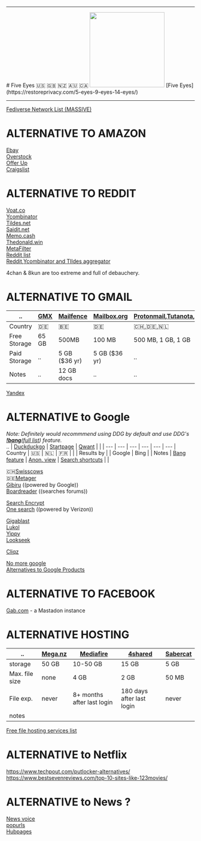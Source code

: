 
<hr>
# Five Eyes  🇺🇸 🇬🇧 🇳🇿 🇦🇺 🇨🇦 
<img src="https://external-content.duckduckgo.com/iu/?u=https%3A%2F%2Fwww.liveenhanced.com%2Fwp-content%2Fuploads%2F2019%2F09%2FFive-eyes-alliance-spying.jpg&f=1&nofb=1" height=200>
[Five Eyes](https://restoreprivacy.com/5-eyes-9-eyes-14-eyes/)  

<hr>

[Fediverse Network List (MASSIVE)](https://fediverse.network/mastodon)  

# ALTERNATIVE TO AMAZON
[Ebay](https://ebay.com)  
[Overstock](https://overstock.com)  
[Offer Up](https://offerup.com)  
[Craigslist](https://craigslist.org)  

# ALTERNATIVE TO REDDIT
[Voat.co](https://voat.co/)  
[Ycombinator](https://news.ycombinator.com/)  
[Tildes.net](https://tildes.net/)  
[Saidit.net](https://saidit.net/)  
[Memo.cash](https://memo.cash/)  
[Thedonald.win](https://thedonald.win)  
[MetaFilter](https://www.metafilter.com/)  
[Reddit list](https://www.reddit.com/r/RedditAlternatives/comments/fas4on/list_of_active_reddit_alternatives_50/)  
[Reddit,Ycombinator and TIldes aggregator](https://news.t0.vc/)

4chan & 8kun are too extreme and full of debauchery.

# ALTERNATIVE TO GMAIL
.. | [GMX](https://gmx.com) | [Mailfence](https://mailfence.com) | [Mailbox.org](https://mailbox.org) | [Protonmail](https://protonmail.com),[Tutanota](https://tutanota.com),[Msgsafe.io](https://msgsafe.io) | [Disroot](https://disroot.org)
--- | --- | --- | --- | --- | ---
Country | 🇩🇪 | 🇧🇪 | 🇩🇪 | 🇨🇭,🇩🇪,🇳🇱 | 🇳🇱
Free Storage | 65 GB | 500MB  | 100 MB | 500 MB, 1 GB, 1 GB | 1GB
Paid Storage  | .. | 5 GB ($36 yr) | 5 GB ($36 yr) |  .. | ..
 Notes | .. | 12 GB docs | .. | ..  | 50 MB attachments

[Yandex](https://yandex.com)   


# ALTERNATIVE to Google     
*Note: Definitely would recommmend using DDG by default and use DDG's [**!bang**](https://duckduckgo.com/bang)([full list](https://duckduckgo.com/bang_lite.html)) feature.*  
  .. | [Duckduckgo](https://duckduckgo.com) | [Startpage](https://startpage.com) | [Qwant](https://qwant.com) |  |  |
  --- | --- | --- | --- | --- | --- |
 Country | 🇺🇸 | 🇳🇱 | 🇫🇷 |  |  |
 Results by |  | Google | Bing |  |
 Notes | [Bang feature](https://duckduckgo.com/bang) | [Anon. view](https://www.startpage.com/en/search/proxy-help.html) | [Search shortcuts](https://help.qwant.com/help/qwant-search/searching/how-use-qwick/#help_details) |  |

🇨🇭[Swisscows](https://swisscows.com)  
🇩🇪[Metager](https://metager.org)  
[Gibiru](https://gibiru.com/)  ((powered by Google))  
[Boardreader](https://boardreader.com/) ((searches forums))  

[Search Encrypt](https://www.searchencrypt.com/)  
[One search](https://www.onesearch.com/)  ((powered by Verizon))  

[Gigablast](https://www.gigablast.com)  
[Lukol](https://www.lukol.com)  
[Yippy](https://www.yippy.com/)  
[Lookseek](https://lookseek.com/)  


[Cliqz](https://cliqz.com/)  

[No more google](https://nomoregoogle.com/)  
[Alternatives to Google Products](https://restoreprivacy.com/google-alternatives/)    

# ALTERNATIVE TO FACEBOOK
[Gab.com](https://gab.com/) - a Mastadon instance

# ALTERNATIVE HOSTING

.. | [Mega.nz](https://mega.nz/) | [Mediafire](https://www.mediafire.com/) | [4shared](https://4shared.com/) | [Sabercat](https://sabercathost.com/) 
--- | --- | --- | --- | ---
storage | 50 GB | 10-50 GB | 15 GB | 5 GB
Max. file size | none | 4 GB | 2 GB | 50 MB
File exp. | never | 8+ months after last login | 180 days after last login | never
notes |  |  |  | 

[Free file hosting services list](https://www.hostingadvice.com/how-to/free-file-hosting-services/)


# ALTERNATIVE to Netflix
https://www.techpout.com/putlocker-alternatives/  
https://www.bestsevenreviews.com/top-10-sites-like-123movies/  


# ALTERNATIVE to News ?
[News voice](https://newsvoice.com/)  
[popurls](http://popurls.com/)  
[Hubpages](https://hubpages.com/)  


